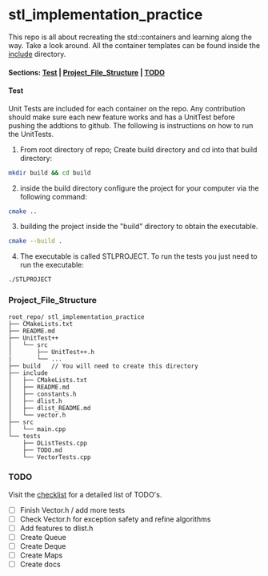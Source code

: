 
# stl_implementation_practice

This repo is all about recreating the std::containers and learning along the way. Take a look around. All the container templates can be found inside the [include](https://github.com/PIesPnuema/stl_implementation_practice/tree/main/include) directory. 

#### Sections: [Test](#test) | [Project_File_Structure](#project_file_structure) | [TODO](#todo)

#### Test
Unit Tests are included for each container on the repo. Any contribution should make sure each new feature works and has a UnitTest before pushing the addtions to github. The following is instructions on how to run the UnitTests.

1. From root directory of repo; Create build directory and cd into that build directory:
```bash
mkdir build && cd build
```
2. inside the build directory configure the project for your computer via the following command:
```bash
cmake ..
```
3. building the project inside the "build" directory to obtain the executable. 
```bash
cmake --build . 
```
4. The executable is called STLPROJECT. To run the tests you just need to run the executable:
```bash
./STLPROJECT
```

### Project_File_Structure
```
root_repo/ stl_implementation_practice
├── CMakeLists.txt
├── README.md
├── UnitTest++
│   └── src
│       ├── UnitTest++.h
|       └── ...
├── build   // You will need to create this directory
├── include
│   ├── CMakeLists.txt
│   ├── README.md
│   ├── constants.h
│   ├── dlist.h
│   ├── dlist_README.md
│   └── vector.h
├── src
│   └── main.cpp
└── tests
    ├── DListTests.cpp
    ├── TODO.md
    └── VectorTests.cpp
```

### TODO 
Visit the [checklist](https://github.com/PIesPnuema/stl_implemetation_practice/blob/main/TODO/check_list.md) for a detailed list of TODO's.
- [ ] Finish Vector.h / add more tests
- [ ] Check Vector.h for exception safety and refine algorithms
- [ ] Add features to dlist.h
- [ ] Create Queue
- [ ] Create Deque
- [ ] Create Maps
- [ ] Create docs

